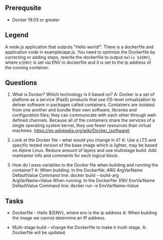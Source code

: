 ## Prerequsite

* Docker 19.03 or greater

## Legend

A node.js application that outputs "Hello world!". 
There is a dockerfile and application code in example/app.js.
You need to optimize the Dockerfile by correcting or adding steps, rewrite the dockerfile to output `Hello ${ENV}`, where `${ENV}` is set via ENV in dockerfile and it is set to the ip address of the running container.

## Questions

1. What is Docker? Which technology is it based on?
A:
Docker is a set of platform as a service (PaaS) products that use OS-level virtualization to deliver software in packages called containers.
Containers are isolated from one another and bundle their own software, libraries and configuration files; they can communicate with each other through well-defined channels.
Because all of the containers share the services of a single operating system kernel, they use fewer resources than virtual machines.
https://en.wikipedia.org/wiki/Docker_(software)

2. Look at the Docker file – what would you change in it?
A:
	Use a LTS and specific tested version of the base image which is lighter, may be based on Alpine Linux.
	Reduce amount of layers and use multistage build.
	Add maintainer info and comments for each logical block.

3. How do I pass variables to the Docker file when building and running the container?
A:
	When building:
		In the Dockerfile: 	ARG ArgVarName DefaultValue
		Command line:		docker build --build-arg ArgVarName=Value
	When running:
		In the Dockerfile:      ENV EnvVarName DefaultValue
		Command line:           docker run -e EnvVarName=Value

## Tasks

* Dockerfile - Hello ${ENV}, where env is the ip address
A:
	When building the image we cannot determine an IP address.

* Multi-stage build – change the Dockerfile to make it multi-stage.
A:
	Dockerfile will be updated.
